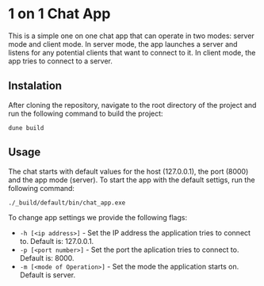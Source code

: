 # 1 on 1 Chat App
This is a simple one on one chat app that can operate in two modes: server mode and client mode. 
In server mode, the app launches a server and listens for any potential clients that want to connect to it. 
In client mode, the app tries to connect to a server.

## Instalation
After cloning the repository, navigate to the root directory of the project and run the following command to build the project:

`dune build`

## Usage 
The chat starts with default values for the host (127.0.0.1), the port (8000) and the app mode (server).
To start the app with the default settigs, run the following command:

`./_build/default/bin/chat_app.exe`

To change app settings we provide the following flags:

* `-h [<ip address>]` - Set the IP address the application tries to connect to. Default is: 127.0.0.1.
* `-p [<port number>]` - Set the port the aplication tries to connect to. Default is: 8000.
* `-m [<mode of Operation>]` - Set the mode the application starts on. Default is server.

